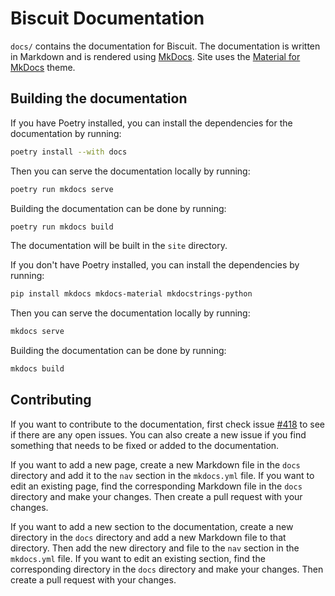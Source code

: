 # Biscuit Documentation

`docs/` contains the documentation for Biscuit. The documentation is written in Markdown and is rendered using [MkDocs](https://www.mkdocs.org/). Site uses the [Material for MkDocs](https://squidfunk.github.io/mkdocs-material/) theme.

## Building the documentation

If you have Poetry installed, you can install the dependencies for the documentation by running:

```bash
poetry install --with docs
```

Then you can serve the documentation locally by running:

```bash
poetry run mkdocs serve
```

Building the documentation can be done by running:

```bash
poetry run mkdocs build
```

The documentation will be built in the `site` directory.

If you don't have Poetry installed, you can install the dependencies by running:

```bash
pip install mkdocs mkdocs-material mkdocstrings-python
```

Then you can serve the documentation locally by running:

```bash
mkdocs serve
```

Building the documentation can be done by running:

```bash
mkdocs build
```

## Contributing

If you want to contribute to the documentation, first check issue [#418](https://github.com/tomlin7/biscuit/issues/418) to see if there are any open issues. You can also create a new issue if you find something that needs to be fixed or added to the documentation.

If you want to add a new page, create a new Markdown file in the `docs` directory and add it to the `nav` section in the `mkdocs.yml` file. If you want to edit an existing page, find the corresponding Markdown file in the `docs` directory and make your changes. Then create a pull request with your changes.

If you want to add a new section to the documentation, create a new directory in the `docs` directory and add a new Markdown file to that directory. Then add the new directory and file to the `nav` section in the `mkdocs.yml` file. If you want to edit an existing section, find the corresponding directory in the `docs` directory and make your changes. Then create a pull request with your changes.
